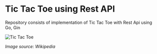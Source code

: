 # Tic Tac Toe using Rest API
Repository consists of implementation of Tic Tac Toe with Rest Api using Go, Gin

![Tic Tac Toe](https://upload.wikimedia.org/wikipedia/commons/thumb/3/32/Tic_tac_toe.svg/200px-Tic_tac_toe.svg.png)

*Image source: Wikipedia*
